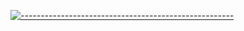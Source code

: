 [![-----------------------------------------------------](https://raw.githubusercontent.com/andreasbm/readme/master/assets/lines/colored.png)](#bronco-button)

<script src="dist/main.js">
<bronco-button>Preview</bronco-button>

## ➤ bronco-button

Modern button

### Properties

| Property        | Type      | Default | Description                               |
|-----------------|-----------|---------|-------------------------------------------|
| `outline`       | `boolean` | false   | Makes the button outlined                 |
| `outlineEffect` | `boolean` | false   | Enables the outline effect after clicking |

### CSS Custom Properties

| Property                                         | Description                   |
|--------------------------------------------------|-------------------------------|
| `---margin`                                      | Margin of button              |
| `--bg-color`                                     | Background color              |
| `--bg-color-hover`                               | Background color when hovered |
| `--border-radius`                                | Border radius                 |
| `--button-color-shadow- Shadow color when not focused` |                               |
| `--button-color-shadow-focus`                    | Shadow color when focused     |
| `--color`                                        | Text color                    |
| `--height`                                       | Height of button              |
| `--width`                                        | Width of button               |

### Slots

| Name | Description      |
|------|------------------|
|      | Default content. |



[![-----------------------------------------------------](https://raw.githubusercontent.com/andreasbm/readme/master/assets/lines/colored.png)](#contributors)

## ➤ Contributors
	

| [<img alt="Marius Bongarts" src="https://avatars2.githubusercontent.com/u/38838885?s=460&v=4" width="100">](https://bongarts.net/) | [<img alt="You?" src="https://joeschmoe.io/api/v1/random" width="100">](https://github.com/andreasbm/readme/blob/master/CONTRIBUTING.md) |
|:--------------------------------------------------:|:--------------------------------------------------:|
| [Marius Bongarts](https://bongarts.net/)         | [You?](https://github.com/andreasbm/readme/blob/master/CONTRIBUTING.md) |
| [marius@bongarts.net](mailto:marius@bongarts.net) |                                                  |
| 🔥                                               |                                                  |



[![-----------------------------------------------------](https://raw.githubusercontent.com/andreasbm/readme/master/assets/lines/colored.png)](#license)

## ➤ License
	
Licensed under [ISC](https://opensource.org/licenses/ISC).



